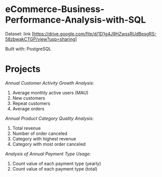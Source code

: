 # eCommerce-Business-Performance-Analysis-with-SQL

Dataset: link [https://drive.google.com/file/d/1D1g4J9HZwssRUdBesgRS-58zbwakCTGP/view?usp=sharing]

Built with: PostgreSQL

# Projects

*Annual Customer Activity Growth Analysis:*
1. Average monthly active users (MAU)
2. New customers
3. Repeat customers
4. Average orders

*Annual Product Category Quality Analysis:*
1. Total revenue
2. Number of order canceled
3. Category with highest revenue
4. Category with most order canceled

*Analysis of Annual Payment Type Usage:*
1. Count value of each payment type (yearly)
2. Count value of each payment type (total)
